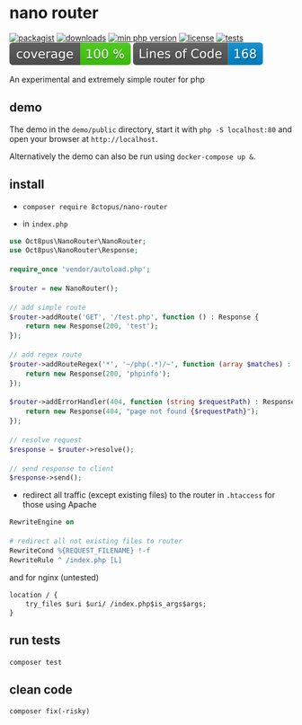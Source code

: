 # nano router

[![packagist](http://poser.pugx.org/8ctopus/nano-router/v)](https://packagist.org/packages/8ctopus/nano-router)
[![downloads](http://poser.pugx.org/8ctopus/nano-router/downloads)](https://packagist.org/packages/8ctopus/nano-router)
[![min php version](http://poser.pugx.org/8ctopus/nano-router/require/php)](https://packagist.org/packages/8ctopus/nano-router)
[![license](http://poser.pugx.org/8ctopus/nano-router/license)](https://packagist.org/packages/8ctopus/nano-router)
[![tests](https://github.com/8ctopus/nano-router/actions/workflows/tests.yml/badge.svg)](https://github.com/8ctopus/nano-router/actions/workflows/tests.yml)
![code coverage badge](https://raw.githubusercontent.com/8ctopus/nano-router/image-data/coverage.svg)
![lines of code](https://raw.githubusercontent.com/8ctopus/nano-router/image-data/lines.svg)

An experimental and extremely simple router for php

## demo

The demo in the `demo/public` directory, start it with `php -S localhost:80` and open your browser at `http://localhost`.

Alternatively the demo can also be run using `docker-compose up &`.

## install

- `composer require 8ctopus/nano-router`

- in `index.php`

```php
use Oct8pus\NanoRouter\NanoRouter;
use Oct8pus\NanoRouter\Response;

require_once 'vendor/autoload.php';

$router = new NanoRouter();

// add simple route
$router->addRoute('GET', '/test.php', function () : Response {
    return new Response(200, 'test');
});

// add regex route
$router->addRouteRegex('*', '~/php(.*)/~', function (array $matches) : Response {
    return new Response(200, 'phpinfo');
});

$router->addErrorHandler(404, function (string $requestPath) : Response {
    return new Response(404, "page not found {$requestPath}");
});

// resolve request
$response = $router->resolve();

// send response to client
$response->send();
```

- redirect all traffic (except existing files) to the router in `.htaccess` for those using Apache

```apache
RewriteEngine on

# redirect all not existing files to router
RewriteCond %{REQUEST_FILENAME} !-f
RewriteRule ^ /index.php [L]
```

and for nginx (untested)

```nginx
location / {
    try_files $uri $uri/ /index.php$is_args$args;
}
```

## run tests

    composer test

## clean code

    composer fix(-risky)
